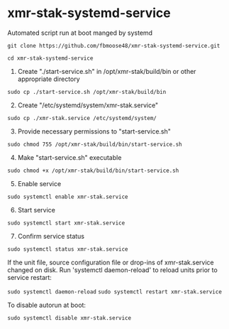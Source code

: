 # xmr-stak-systemd-service
Automated script run at boot manged by systemd

`git clone https://github.com/fbmoose48/xmr-stak-systemd-service.git`

`cd xmr-stak-systemd-service`

1. Create "./start-service.sh" in /opt/xmr-stak/build/bin or other appropriate directory

`sudo cp ./start-service.sh /opt/xmr-stak/build/bin`

2. Create "/etc/systemd/system/xmr-stak.service"

`sudo cp ./xmr-stak.service /etc/systemd/system/`

3. Provide necessary permissions to "start-service.sh"

`sudo chmod 755 /opt/xmr-stak/build/bin/start-service.sh`

4. Make "start-service.sh" executable

`sudo chmod +x /opt/xmr-stak/build/bin/start-service.sh`

5. Enable service

`sudo systemctl enable xmr-stak.service`

6. Start service

`sudo systemctl start xmr-stak.service`

7. Confirm service status

`sudo systemctl status xmr-stak.service`


If the unit file, source configuration file or drop-ins of xmr-stak.service changed on disk. Run 'systemctl daemon-reload' to reload units prior to service restart:

`sudo systemctl daemon-reload`
`sudo systemctl restart xmr-stak.service`


To disable autorun at boot:

`sudo systemctl disable xmr-stak.service`
